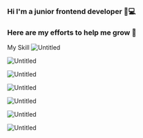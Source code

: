 ### Hi I'm a junior frontend developer 🌱💻
### Here are my efforts to help me grow 🌳
My Skill
![Untitled](https://s3-us-west-2.amazonaws.com/secure.notion-static.com/006a9b45-0a94-4e46-8fd8-f5ef07f047f7/Untitled.png)

![Untitled](https://s3-us-west-2.amazonaws.com/secure.notion-static.com/b945890a-fab9-4f9a-9d8c-bbebf6de8e67/Untitled.png)

![Untitled](https://s3-us-west-2.amazonaws.com/secure.notion-static.com/6f14a2ea-4f08-4e96-8203-343320b4db20/Untitled.png)

![Untitled](https://s3-us-west-2.amazonaws.com/secure.notion-static.com/75ffc7b4-214c-4e43-96cc-5cb00d502bbc/Untitled.png)

![Untitled](https://s3-us-west-2.amazonaws.com/secure.notion-static.com/ff48ec66-0fb8-4f5f-a878-c368d750b5dc/Untitled.png)

![Untitled](https://s3-us-west-2.amazonaws.com/secure.notion-static.com/ad3e2ed5-8fb6-42c8-ac35-86100419efd8/Untitled.png)

![Untitled](https://s3-us-west-2.amazonaws.com/secure.notion-static.com/789a329a-98c4-4f54-b261-9256d989a0b2/Untitled.png)

<!--
**Gyultang/Gyultang** is a ✨ _special_ ✨ repository because its `README.md` (this file) appears on your GitHub profile.

Here are some ideas to get you started:

- 🔭 I’m currently working on ...
- 🌱 I’m currently learning ...
- 👯 I’m looking to collaborate on ...
- 🤔 I’m looking for help with ...
- 💬 Ask me about ...
- 📫 How to reach me: ...
- 😄 Pronouns: ...
- ⚡ Fun fact: ...
-->
